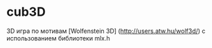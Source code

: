 # cub3D
3D игра по мотивам [Wolfenstein 3D] (http://users.atw.hu/wolf3d/) с использованием библиотеки mlx.h
